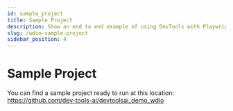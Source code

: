 ```yaml
---
id: sample_project
title: Sample Project
description: Show an end to end example of using DevTools with Playwright.
slug: /wdio-sample-project
sidebar_position: 4
---
```


# Sample Project
You can find a sample project ready to run at this location: https://github.com/dev-tools-ai/devtoolsai_demo_wdio